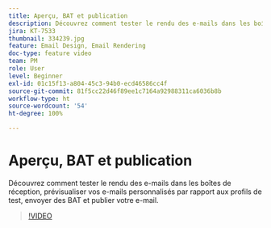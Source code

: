 ```yaml
---
title: Aperçu, BAT et publication
description: Découvrez comment tester le rendu des e-mails dans les boîtes de réception, prévisualiser vos e-mails personnalisés par rapport aux profils de test, envoyer des BAT et publier votre e-mail.
jira: KT-7533
thumbnail: 334239.jpg
feature: Email Design, Email Rendering
doc-type: feature video
team: PM
role: User
level: Beginner
exl-id: 01c15f13-a804-45c3-94b0-ecd46586cc4f
source-git-commit: 81f5cc22d46f89ee1c7164a92988311ca6036b8b
workflow-type: ht
source-wordcount: '54'
ht-degree: 100%

---
```


# Aperçu, BAT et publication

Découvrez comment tester le rendu des e-mails dans les boîtes de réception, prévisualiser vos e-mails personnalisés par rapport aux profils de test, envoyer des BAT et publier votre e-mail.

>[!VIDEO](https://video.tv.adobe.com/v/334239?quality=12&learn=on)
